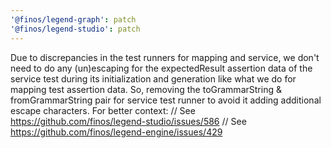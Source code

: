 ```yaml
---
'@finos/legend-graph': patch
'@finos/legend-studio': patch
---
```


Due to discrepancies in the test runners for mapping and service, we don't need to do any (un)escaping for the expectedResult assertion data of the service test during its initialization and generation like what we do for mapping test assertion data. So, removing the toGrammarString & fromGrammarString pair for service test runner to avoid it adding additional escape characters. For better context:
// See https://github.com/finos/legend-studio/issues/586
// See https://github.com/finos/legend-engine/issues/429
